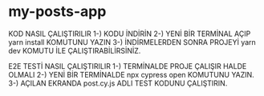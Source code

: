 # my-posts-app
KOD NASIL ÇALIŞTIRILIR
1-) KODU İNDİRİN
2-) YENİ BİR TERMİNAL AÇIP yarn install KOMUTUNU YAZIN
3-) İNDİRMELERDEN SONRA PROJEYİ yarn dev KOMUTU İLE ÇALIŞTIRABİLİRSİNİZ.

E2E TESTİ NASIL ÇALIŞTIRILIR
1-) TERMİNALDE PROJE ÇALIŞIR HALDE OLMALI
2-) YENİ BİR TERMİNALDE npx cypress open KOMUTUNU YAZIN.
3-) AÇILAN EKRANDA post.cy.js ADLI TEST KODUNU ÇALIŞTIRIN.
